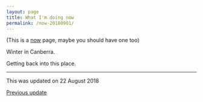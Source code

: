 ```yaml
---
layout: page
title: What I'm doing now
permalink: /now-20180901/
---
```


(This is a [now](http://nownownow.com/about) page, maybe you should have one too)

Winter in Canberra.

Getting back into this place.

---
This was updated on 22 August 2018

[Previous update](/now-20180109/)
